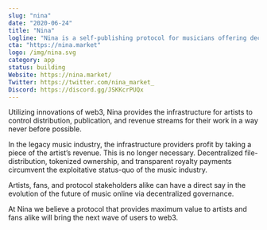```yaml
---
slug: "nina"
date: "2020-06-24"
title: "Nina"
logline: "Nina is a self-publishing protocol for musicians offering decentralized distribution (via Arweave), automated royalty splits, redeemables, and a secondary market."
cta: "https://nina.market"
logo: /img/nina.svg
category: app
status: building
Website: https://nina.market/
Twitter: https://twitter.com/nina_market_
Discord: https://discord.gg/JSKKcrPUQx
---
```


Utilizing innovations of web3, Nina provides the infrastructure for
artists to control distribution, publication, and revenue streams for
their work in a way never before possible.

In the legacy music industry, the infrastructure providers profit by
taking a piece of the artist’s revenue. This is no longer necessary.
Decentralized file-distribution, tokenized ownership, and transparent
royalty payments circumvent the exploitative status-quo of the music
industry.

Artists, fans, and protocol stakeholders alike can have a direct say in
the evolution of the future of music online via decentralized
governance.

At Nina we believe a protocol that provides maximum value to artists
and fans alike will bring the next wave of users to web3.
